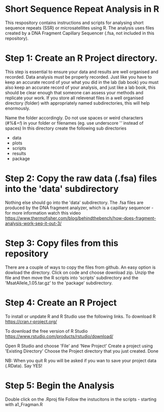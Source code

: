 # Short Sequence Repeat Analysis in R

This respository contains instructions and scripts for analysing short sequence repeats (SSR) or microsatellites using R. The analysis uses files created by a DNA Fragment Capillary Sequencer (.fsa, not included in this repository).

# Step 1: Create an R Project directory.
This step is essential to ensure your data and results are well organised and recorded. Data analysis must be properly recorded. Just like you have to keep an accurate record of your what you did in the lab (lab book) you must also keep an accurate record of your analysis, and just like a lab book, this should be clear enough that someone can assess your methods and replicate your work. If you store all relevenat files in a well organised directory (folder) with appropriately named subdirectories, this will help enormously.

Name the folder accordingly. Do not use spaces or weird characters (*#%&=!*) in your folder or filenames (eg. use underscore '_'_ instead of spaces)
In this directory create the following sub directories 
- data
- plots
- scripts
- results
- package

# Step 2: Copy the raw data (.fsa) files into the 'data' subdirectory
Nothing else should go into the 'data' subdirectory.
The .fsa files are produced by the DNA fragment analyzer, which is a capillary sequencer - for more information watch this video \
https://www.thermofisher.com/blog/behindthebench/how-does-fragment-analysis-work-seq-it-out-3/


# Step 3: Copy files from this repository 
There are a couple of ways to copy the files from github. An easy option is dowload the directory. Click on code and choose download zip.
Unzip the file and then move the R scripts into  'scripts' subdirectory and  the 'MsatAllele_1.05.tar.gz' to the 'package' subdirectory.

# Step 4: Create an R Project
To install or unpdate R and R Studio use the following links.
To download R
https://cran.r-project.org/

To download the free version of R Studio
https://www.rstudio.com/products/rstudio/download/

Open R Studio and choose 'File' and 'New Project' 
Create a project using 'Existing Directory'
Choose the Project directory that you just created.
Done

NB: When you quit R you will be asked if you wan to save your project data (.RData). Say YES!

# Step 5: Begin the Analysis 
Double click on the .Rproj file
Follow the instucitons in the scripts - starting with a1_Fragman.R
